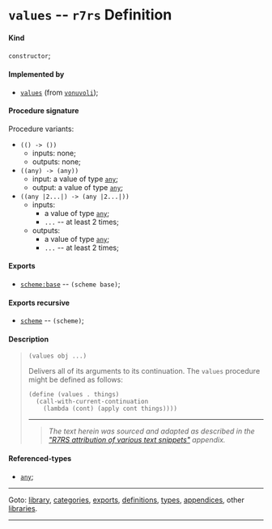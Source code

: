 

<a id='definition__r7rs__values'></a>

# `values` -- `r7rs` Definition


<a id='definition__r7rs__values__kind'></a>

#### Kind

`constructor`;


<a id='definition__r7rs__values__implemented-by'></a>

#### Implemented by

 * [`values`](../../vonuvoli/definitions/values.md#definition__vonuvoli__values) (from [`vonuvoli`](../../vonuvoli/_index.md#library__vonuvoli));


<a id='definition__r7rs__values__procedure-signature'></a>

#### Procedure signature

Procedure variants:
 * `(() -> ())`
   * inputs: none;
   * outputs: none;
 * `((any) -> (any))`
   * input: a value of type [`any`](../../r7rs/types/any.md#type__r7rs__any);
   * output: a value of type [`any`](../../r7rs/types/any.md#type__r7rs__any);
 * `((any |2...|) -> (any |2...|))`
   * inputs:
     * a value of type [`any`](../../r7rs/types/any.md#type__r7rs__any);
     * `...` -- at least 2 times;
   * outputs:
     * a value of type [`any`](../../r7rs/types/any.md#type__r7rs__any);
     * `...` -- at least 2 times;


<a id='definition__r7rs__values__exports'></a>

#### Exports

 * [`scheme:base`](../../r7rs/exports/scheme_3a_base.md#export__r7rs__scheme_3a_base) -- `(scheme base)`;


<a id='definition__r7rs__values__exports-recursive'></a>

#### Exports recursive

 * [`scheme`](../../r7rs/exports/scheme.md#export__r7rs__scheme) -- `(scheme)`;


<a id='definition__r7rs__values__description'></a>

#### Description

> ````
> (values obj ...)
> ````
> 
> 
> Delivers all of its arguments to its continuation.
> The `values` procedure might be defined as follows:
> ````
> (define (values . things)
>   (call-with-current-continuation
>     (lambda (cont) (apply cont things))))
> ````
> 
> 
> ----
> > *The text herein was sourced and adapted as described in the ["R7RS attribution of various text snippets"](../../r7rs/appendices/attribution.md#appendix__r7rs__attribution) appendix.*


<a id='definition__r7rs__values__referenced-types'></a>

#### Referenced-types

 * [`any`](../../r7rs/types/any.md#type__r7rs__any);

----

Goto: [library](../../r7rs/_index.md#library__r7rs), [categories](../../r7rs/categories/_index.md#toc__r7rs__categories), [exports](../../r7rs/exports/_index.md#toc__r7rs__exports), [definitions](../../r7rs/definitions/_index.md#toc__r7rs__definitions), [types](../../r7rs/types/_index.md#toc__r7rs__types), [appendices](../../r7rs/appendices/_index.md#toc__r7rs__appendices), other [libraries](../../_libraries.md#toc__libraries).

----

